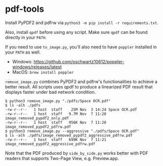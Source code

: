 # pdf-tools

Install PyPDF2 and pdfrw via `python3 -m pip install -r requirements.txt`.

Also, install `qpdf` before using any script. Make sure `qpdf` can be found directly in your `PATH`.

If you need to use `to_image.py`, you'll also need to have `poppler` installed in your `PATH` as well.

- Windows: https://github.com/oschwartz10612/poppler-windows/releases/latest
- MacOS: `brew install poppler`

`remove_image.py` combines PyPDF2 and pdfrw's functionalities to achieve a better result. All scripts uses qpdf to produce a linearized PDF result that displays faster under bad network condition.

```shell
$ python3 remove_image.py "./pdfs/Space OCR.pdf"
$ ls -alh ./pdfs
-rw-r--r--   1 host  staff    25M Nov  3 14:24 Space OCR.pdf
-rw-r--r--   1 host  staff   9.7M Nov  7 11:20 image_removed_pypdf2_only.pdf
-rw-r--r--   1 host  staff   956K Nov  7 11:20 image_removed_pypdf2_pdfrw.pdf
$ python3 remove_image.py --aggressive "./pdfs/Space OCR.pdf"
$ ls -alh ./pdfs/image_removed_pypdf2_aggressive_pdfrw.pdf
-rw-r--r--   1 host  staff   699K Nov  7 11:21 image_removed_pypdf2_aggressive_pdfrw.pdf
```

Note that the PDF produced by `side_by_side.py` works better with PDF readers that supports Two-Page View, e.g. Preview.app.
